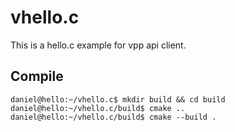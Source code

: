 # vhello.c
This is a hello.c  example for vpp api client.

## Compile

```
daniel@hello:~/vhello.c$ mkdir build && cd build
daniel@hello:~/vhello.c/build$ cmake ..
daniel@hello:~/vhello.c/build$ cmake --build .
```